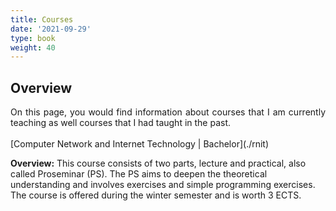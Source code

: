 ```yaml
---
title: Courses
date: '2021-09-29'
type: book
weight: 40
---
```


## Overview

<div style="text-align: justify;">
  On this page, you would find information about courses that I am currently teaching as well courses that I had taught in the past.
  
</div>
<br>
[Computer Network and Internet Technology | Bachelor](./rnit)

**Overview:** This course consists of two parts, lecture and practical, also called Proseminar (PS). The PS aims to deepen the theoretical understanding and involves exercises and simple programming exercises. The course is offered during the winter semester and is worth 3 ECTS.

